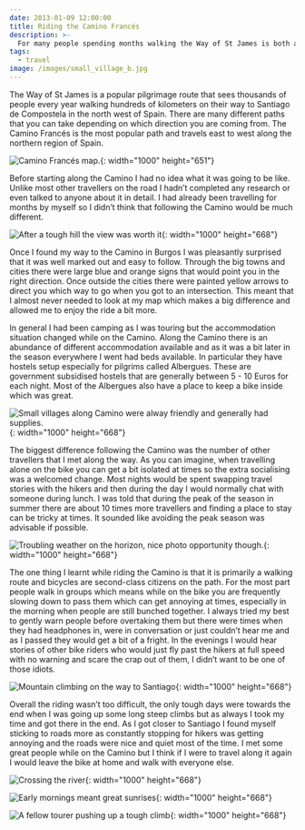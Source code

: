 ```yaml
---
date: 2013-01-09 12:00:00
title: Riding the Camino Francés
description: >-
  For many people spending months walking the Way of St James is both a spirtual and fun milestone within their lives. Without much planning at all I found myself following this path to Santiago. 
tags:
  - travel
image: /images/small_village_b.jpg
---
```

The Way of St James is a popular pilgrimage route that sees thousands of people every year walking hundreds of kilometers on their way to Santiago de Compostela in the north west of Spain. There are many different paths that you can take depending on which direction you are coming from. The Camino Francés is the most popular path and travels east to west along the northern region of Spain.

![Camino Francés map.](/images/camino_b.jpg){: width="1000" height="651"}

Before starting along the Camino I had no idea what it was going to be like. Unlike most other travellers on the road I hadn’t completed any research or even talked to anyone about it in detail. I had already been travelling for months by myself so I didn’t think that following the Camino would be much different.

![After a tough hill the view was worth it ](/images/top_of_the_hill_b.jpg){: width="1000" height="668"}

Once I found my way to the Camino in Burgos I was pleasantly surprised that it was well marked out and easy to follow. Through the big towns and cities there were large blue and orange signs that would point you in the right direction. Once outside the cities there were painted yellow arrows to direct you which way to go when you got to an intersection. This meant that I almost never needed to look at my map which makes a big difference and allowed me to enjoy the ride a bit more.

In general I had been camping as I was touring but the accommodation situation changed while on the Camino. Along the Camino there is an abundance of different accommodation available and as it was a bit later in the season everywhere I went had beds available. In particular they have hostels setup especially for pilgrims called Albergues. These are government subsidised hostels that are generally between 5 - 10 Euros for each night. Most of the Albergues also have a place to keep a bike inside which was great.

![Small villages along Camino were alway friendly and generally had supplies.](/images/small_village_b-1.jpg){: width="1000" height="668"}

The biggest difference following the Camino was the number of other travellers that I met along the way. As you can imagine, when travelling alone on the bike you can get a bit isolated at times so the extra socialising was a welcomed change. Most nights would be spent swapping travel stories with the hikers and then during the day I would normally chat with someone during lunch. I was told that during the peak of the season in summer there are about 10 times more travellers and finding a place to stay can be tricky at times. It sounded like avoiding the peak season was advisable if possible.

![Troubling weather on the horizon, nice photo opportunity though. ](/images/spanish_plains_b.jpg){: width="1000" height="668"}

The one thing I learnt while riding the Camino is that it is primarily a walking route and bicycles are second-class citizens on the path. For the most part people walk in groups which means while on the bike you are frequently slowing down to pass them which can get annoying at times, especially in the morning when people are still bunched together. I always tried my best to gently warn people before overtaking them but there were times when they had headphones in, were in conversation or just couldn’t hear me and as I passed they would get a bit of a fright. In the evenings I would hear stories of other bike riders who would just fly past the hikers at full speed with no warning and scare the crap out of them, I didn’t want to be one of those idiots.

![Mountain climbing on the way to Santiago](/images/into_the_mountains_b.jpg){: width="1000" height="668"}

Overall the riding wasn’t too difficult, the only tough days were towards the end when I was going up some long steep climbs but as always I took my time and got there in the end. As I got closer to Santiago I found myself sticking to roads more as constantly stopping for hikers was getting annoying and the roads were nice and quiet most of the time. I met some great people while on the Camino but I think if I were to travel along it again I would leave the bike at home and walk with everyone else.

![Crossing the river](/images/river_crossing_b.jpg){: width="1000" height="668"}

![Early mornings meant great sunrises](/images/sunrise_b.jpg){: width="1000" height="668"}

![A fellow tourer pushing up a tough climb](/images/tough_climb_b.jpg){: width="1000" height="668"}